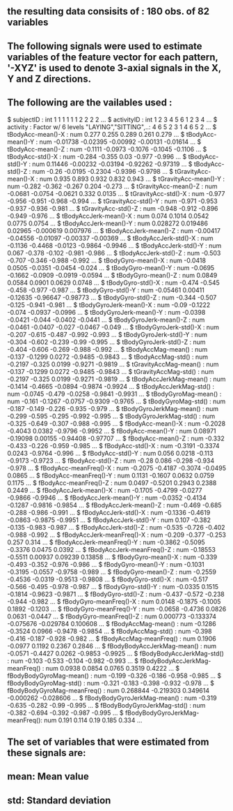 

## the resulting data consisits of :   180 obs. of  82 variables

## The following signals were used to estimate variables of the feature vector for each pattern, '-XYZ' is used to denote 3-axial signals in the X, Y and Z directions.

## The following are the vailables used :
 $ subjectID                      : int  1 1 1 1 1 1 2 2 2 2 ...
 $ activityID                     : int  1 2 3 4 5 6 1 2 3 4 ...
 $ activity                       : Factor w/ 6 levels "LAYING","SITTING",..: 4 6 5 2 3 1 4 6 5 2 ...
 $ tBodyAcc-mean()-X              : num  0.277 0.255 0.289 0.261 0.279 ...
 $ tBodyAcc-mean()-Y              : num  -0.01738 -0.02395 -0.00992 -0.00131 -0.01614 ...
 $ tBodyAcc-mean()-Z              : num  -0.1111 -0.0973 -0.1076 -0.1045 -0.1106 ...
 $ tBodyAcc-std()-X               : num  -0.284 -0.355 0.03 -0.977 -0.996 ...
 $ tBodyAcc-std()-Y               : num  0.11446 -0.00232 -0.03194 -0.92262 -0.97319 ...
 $ tBodyAcc-std()-Z               : num  -0.26 -0.0195 -0.2304 -0.9396 -0.9798 ...
 $ tGravityAcc-mean()-X           : num  0.935 0.893 0.932 0.832 0.943 ...
 $ tGravityAcc-mean()-Y           : num  -0.282 -0.362 -0.267 0.204 -0.273 ...
 $ tGravityAcc-mean()-Z           : num  -0.0681 -0.0754 -0.0621 0.332 0.0135 ...
 $ tGravityAcc-std()-X            : num  -0.977 -0.956 -0.951 -0.968 -0.994 ...
 $ tGravityAcc-std()-Y            : num  -0.971 -0.953 -0.937 -0.936 -0.981 ...
 $ tGravityAcc-std()-Z            : num  -0.948 -0.912 -0.896 -0.949 -0.976 ...
 $ tBodyAccJerk-mean()-X          : num  0.074 0.1014 0.0542 0.0775 0.0754 ...
 $ tBodyAccJerk-mean()-Y          : num  0.028272 0.019486 0.02965 -0.000619 0.007976 ...
 $ tBodyAccJerk-mean()-Z          : num  -0.00417 -0.04556 -0.01097 -0.00337 -0.00369 ...
 $ tBodyAccJerk-std()-X           : num  -0.1136 -0.4468 -0.0123 -0.9864 -0.9946 ...
 $ tBodyAccJerk-std()-Y           : num  0.067 -0.378 -0.102 -0.981 -0.986 ...
 $ tBodyAccJerk-std()-Z           : num  -0.503 -0.707 -0.346 -0.988 -0.992 ...
 $ tBodyGyro-mean()-X             : num  -0.0418 0.0505 -0.0351 -0.0454 -0.024 ...
 $ tBodyGyro-mean()-Y             : num  -0.0695 -0.1662 -0.0909 -0.0919 -0.0594 ...
 $ tBodyGyro-mean()-Z             : num  0.0849 0.0584 0.0901 0.0629 0.0748 ...
 $ tBodyGyro-std()-X              : num  -0.474 -0.545 -0.458 -0.977 -0.987 ...
 $ tBodyGyro-std()-Y              : num  -0.05461 0.00411 -0.12635 -0.96647 -0.98773 ...
 $ tBodyGyro-std()-Z              : num  -0.344 -0.507 -0.125 -0.941 -0.981 ...
 $ tBodyGyroJerk-mean()-X         : num  -0.09 -0.1222 -0.074 -0.0937 -0.0996 ...
 $ tBodyGyroJerk-mean()-Y         : num  -0.0398 -0.0421 -0.044 -0.0402 -0.0441 ...
 $ tBodyGyroJerk-mean()-Z         : num  -0.0461 -0.0407 -0.027 -0.0467 -0.049 ...
 $ tBodyGyroJerk-std()-X          : num  -0.207 -0.615 -0.487 -0.992 -0.993 ...
 $ tBodyGyroJerk-std()-Y          : num  -0.304 -0.602 -0.239 -0.99 -0.995 ...
 $ tBodyGyroJerk-std()-Z          : num  -0.404 -0.606 -0.269 -0.988 -0.992 ...
 $ tBodyAccMag-mean()             : num  -0.137 -0.1299 0.0272 -0.9485 -0.9843 ...
 $ tBodyAccMag-std()              : num  -0.2197 -0.325 0.0199 -0.9271 -0.9819 ...
 $ tGravityAccMag-mean()          : num  -0.137 -0.1299 0.0272 -0.9485 -0.9843 ...
 $ tGravityAccMag-std()           : num  -0.2197 -0.325 0.0199 -0.9271 -0.9819 ...
 $ tBodyAccJerkMag-mean()         : num  -0.1414 -0.4665 -0.0894 -0.9874 -0.9924 ...
 $ tBodyAccJerkMag-std()          : num  -0.0745 -0.479 -0.0258 -0.9841 -0.9931 ...
 $ tBodyGyroMag-mean()            : num  -0.161 -0.1267 -0.0757 -0.9309 -0.9765 ...
 $ tBodyGyroMag-std()             : num  -0.187 -0.149 -0.226 -0.935 -0.979 ...
 $ tBodyGyroJerkMag-mean()        : num  -0.299 -0.595 -0.295 -0.992 -0.995 ...
 $ tBodyGyroJerkMag-std()         : num  -0.325 -0.649 -0.307 -0.988 -0.995 ...
 $ fBodyAcc-mean()-X              : num  -0.2028 -0.4043 0.0382 -0.9796 -0.9952 ...
 $ fBodyAcc-mean()-Y              : num  0.08971 -0.19098 0.00155 -0.94408 -0.97707 ...
 $ fBodyAcc-mean()-Z              : num  -0.332 -0.433 -0.226 -0.959 -0.985 ...
 $ fBodyAcc-std()-X               : num  -0.3191 -0.3374 0.0243 -0.9764 -0.996 ...
 $ fBodyAcc-std()-Y               : num  0.056 0.0218 -0.113 -0.9173 -0.9723 ...
 $ fBodyAcc-std()-Z               : num  -0.28 0.086 -0.298 -0.934 -0.978 ...
 $ fBodyAcc-meanFreq()-X          : num  -0.2075 -0.4187 -0.3074 -0.0495 0.0865 ...
 $ fBodyAcc-meanFreq()-Y          : num  0.1131 -0.1607 0.0632 0.0759 0.1175 ...
 $ fBodyAcc-meanFreq()-Z          : num  0.0497 -0.5201 0.2943 0.2388 0.2449 ...
 $ fBodyAccJerk-mean()-X          : num  -0.1705 -0.4799 -0.0277 -0.9866 -0.9946 ...
 $ fBodyAccJerk-mean()-Y          : num  -0.0352 -0.4134 -0.1287 -0.9816 -0.9854 ...
 $ fBodyAccJerk-mean()-Z          : num  -0.469 -0.685 -0.288 -0.986 -0.991 ...
 $ fBodyAccJerk-std()-X           : num  -0.1336 -0.4619 -0.0863 -0.9875 -0.9951 ...
 $ fBodyAccJerk-std()-Y           : num  0.107 -0.382 -0.135 -0.983 -0.987 ...
 $ fBodyAccJerk-std()-Z           : num  -0.535 -0.726 -0.402 -0.988 -0.992 ...
 $ fBodyAccJerk-meanFreq()-X      : num  -0.209 -0.377 -0.253 0.257 0.314 ...
 $ fBodyAccJerk-meanFreq()-Y      : num  -0.3862 -0.5095 -0.3376 0.0475 0.0392 ...
 $ fBodyAccJerk-meanFreq()-Z      : num  -0.18553 -0.5511 0.00937 0.09239 0.13858 ...
 $ fBodyGyro-mean()-X             : num  -0.339 -0.493 -0.352 -0.976 -0.986 ...
 $ fBodyGyro-mean()-Y             : num  -0.1031 -0.3195 -0.0557 -0.9758 -0.989 ...
 $ fBodyGyro-mean()-Z             : num  -0.2559 -0.4536 -0.0319 -0.9513 -0.9808 ...
 $ fBodyGyro-std()-X              : num  -0.517 -0.566 -0.495 -0.978 -0.987 ...
 $ fBodyGyro-std()-Y              : num  -0.0335 0.1515 -0.1814 -0.9623 -0.9871 ...
 $ fBodyGyro-std()-Z              : num  -0.437 -0.572 -0.238 -0.944 -0.982 ...
 $ fBodyGyro-meanFreq()-X         : num  0.0148 -0.1875 -0.1005 0.1892 -0.1203 ...
 $ fBodyGyro-meanFreq()-Y         : num  -0.0658 -0.4736 0.0826 0.0631 -0.0447 ...
 $ fBodyGyro-meanFreq()-Z         : num  0.000773 -0.133374 -0.075676 -0.029784 0.100608 ...
 $ fBodyAccMag-mean()             : num  -0.1286 -0.3524 0.0966 -0.9478 -0.9854 ...
 $ fBodyAccMag-std()              : num  -0.398 -0.416 -0.187 -0.928 -0.982 ...
 $ fBodyAccMag-meanFreq()         : num  0.1906 -0.0977 0.1192 0.2367 0.2846 ...
 $ fBodyBodyAccJerkMag-mean()     : num  -0.0571 -0.4427 0.0262 -0.9853 -0.9925 ...
 $ fBodyBodyAccJerkMag-std()      : num  -0.103 -0.533 -0.104 -0.982 -0.993 ...
 $ fBodyBodyAccJerkMag-meanFreq() : num  0.0938 0.0854 0.0765 0.3519 0.4222 ...
 $ fBodyBodyGyroMag-mean()        : num  -0.199 -0.326 -0.186 -0.958 -0.985 ...
 $ fBodyBodyGyroMag-std()         : num  -0.321 -0.183 -0.398 -0.932 -0.978 ...
 $ fBodyBodyGyroMag-meanFreq()    : num  0.268844 -0.219303 0.349614 -0.000262 -0.028606 ...
 $ fBodyBodyGyroJerkMag-mean()    : num  -0.319 -0.635 -0.282 -0.99 -0.995 ...
 $ fBodyBodyGyroJerkMag-std()     : num  -0.382 -0.694 -0.392 -0.987 -0.995 ...
 $ fBodyBodyGyroJerkMag-meanFreq(): num  0.191 0.114 0.19 0.185 0.334 ...
 
## The set of variables that were estimated from these signals are:

## mean: Mean value

## std: Standard deviation
